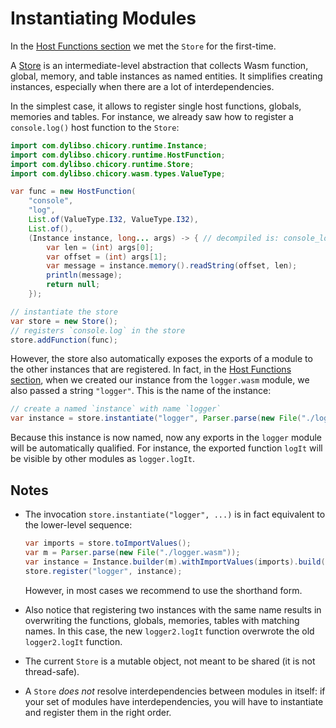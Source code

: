 # Instantiating Modules

In the [Host Functions section](host-functions.md) we met the `Store` for the first-time.

A [Store][spec] is an intermediate-level abstraction that collects Wasm function, global, memory, and table instances
as named entities. It simplifies creating instances, especially when there are a lot of interdependencies.

In the simplest case, it allows to register single host functions, globals, memories and tables. For instance, we already saw how to register a `console.log()` host function to the `Store`:

<!--
TODO: should we make this more explicit?
```java
//DEPS com.dylibso.chicory:docs-lib:999-SNAPSHOT
//DEPS com.dylibso.chicory:runtime:999-SNAPSHOT

import com.dylibso.chicory.wasm.Parser;
import com.dylibso.chicory.runtime.Instance;
import com.dylibso.chicory.runtime.HostFunction;
import com.dylibso.chicory.runtime.ImportValues;
import com.dylibso.chicory.wasm.types.ValueType;

```
-->

```java
import com.dylibso.chicory.runtime.Instance;
import com.dylibso.chicory.runtime.HostFunction;
import com.dylibso.chicory.runtime.Store;
import com.dylibso.chicory.wasm.types.ValueType;

var func = new HostFunction(
    "console",
    "log",
    List.of(ValueType.I32, ValueType.I32),
    List.of(),
    (Instance instance, long... args) -> { // decompiled is: console_log(13, 0);
        var len = (int) args[0];
        var offset = (int) args[1];
        var message = instance.memory().readString(offset, len);
        println(message);
        return null;
    });

// instantiate the store
var store = new Store();
// registers `console.log` in the store
store.addFunction(func);
```

However, the store also automatically exposes the exports of a module to the other instances that are registered. In fact, in the [Host Functions section](host-functions.md), when we created our instance from the `logger.wasm` module, we also passed a string `"logger"`. This is the name of the instance:

```java
// create a named `instance` with name `logger`
var instance = store.instantiate("logger", Parser.parse(new File("./logger.wasm")));
```

Because this instance is now named, now any exports in the `logger` module will be automatically qualified. For instance, the exported function `logIt` will be visible by other modules as `logger.logIt`.

## Notes

- The invocation `store.instantiate("logger", ...)` is in fact equivalent to the lower-level sequence:

    ```java
    var imports = store.toImportValues();
    var m = Parser.parse(new File("./logger.wasm"));
    var instance = Instance.builder(m).withImportValues(imports).build();
    store.register("logger", instance);
    ```

    However, in most cases we recommend to use the shorthand form.

- Also notice that registering two instances with the same name results in overwriting the
functions, globals, memories, tables with matching names. In this case, the new `logger2.logIt` function
overwrote the old `logger2.logIt` function.

- The current `Store` is a mutable object, not meant to be shared (it is not thread-safe).

- A `Store` _does not_ resolve interdependencies between modules in itself: if your set of modules
have interdependencies, you will have to instantiate and register them in the right order.

[spec]: https://www.w3.org/TR/2019/REC-wasm-core-1-20191205/#store%E2%91%A0

<!--
```java
docs.FileOps.writeResult("docs/usage", "linking.md.result", "empty");
```
-->

